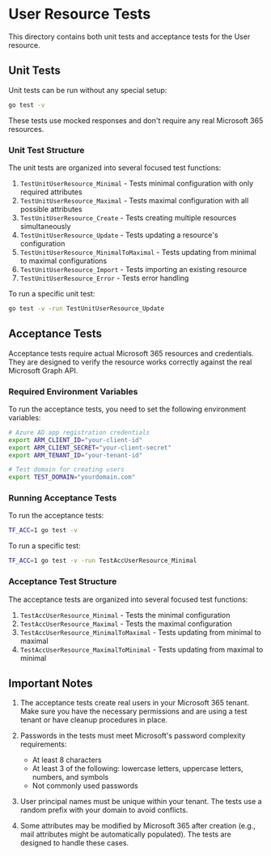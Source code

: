 # User Resource Tests

This directory contains both unit tests and acceptance tests for the User resource.

## Unit Tests

Unit tests can be run without any special setup:

```bash
go test -v
```

These tests use mocked responses and don't require any real Microsoft 365 resources.

### Unit Test Structure

The unit tests are organized into several focused test functions:

1. `TestUnitUserResource_Minimal` - Tests minimal configuration with only required attributes
2. `TestUnitUserResource_Maximal` - Tests maximal configuration with all possible attributes
3. `TestUnitUserResource_Create` - Tests creating multiple resources simultaneously
4. `TestUnitUserResource_Update` - Tests updating a resource's configuration
5. `TestUnitUserResource_MinimalToMaximal` - Tests updating from minimal to maximal configurations
6. `TestUnitUserResource_Import` - Tests importing an existing resource
7. `TestUnitUserResource_Error` - Tests error handling

To run a specific unit test:

```bash
go test -v -run TestUnitUserResource_Update
```

## Acceptance Tests

Acceptance tests require actual Microsoft 365 resources and credentials. They are designed to verify the resource works correctly against the real Microsoft Graph API.

### Required Environment Variables

To run the acceptance tests, you need to set the following environment variables:

```bash
# Azure AD app registration credentials
export ARM_CLIENT_ID="your-client-id"
export ARM_CLIENT_SECRET="your-client-secret"
export ARM_TENANT_ID="your-tenant-id"

# Test domain for creating users
export TEST_DOMAIN="yourdomain.com"
```

### Running Acceptance Tests

To run the acceptance tests:

```bash
TF_ACC=1 go test -v
```

To run a specific test:

```bash
TF_ACC=1 go test -v -run TestAccUserResource_Minimal
```

### Acceptance Test Structure

The acceptance tests are organized into several focused test functions:

1. `TestAccUserResource_Minimal` - Tests the minimal configuration
2. `TestAccUserResource_Maximal` - Tests the maximal configuration
3. `TestAccUserResource_MinimalToMaximal` - Tests updating from minimal to maximal
4. `TestAccUserResource_MaximalToMinimal` - Tests updating from maximal to minimal

## Important Notes

1. The acceptance tests create real users in your Microsoft 365 tenant. Make sure you have the necessary permissions and are using a test tenant or have cleanup procedures in place.

2. Passwords in the tests must meet Microsoft's password complexity requirements:
   - At least 8 characters
   - At least 3 of the following: lowercase letters, uppercase letters, numbers, and symbols
   - Not commonly used passwords

3. User principal names must be unique within your tenant. The tests use a random prefix with your domain to avoid conflicts.

4. Some attributes may be modified by Microsoft 365 after creation (e.g., mail attributes might be automatically populated). The tests are designed to handle these cases. 